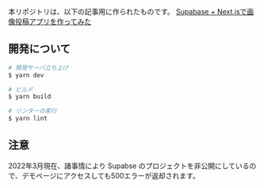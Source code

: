本リポジトリは、以下の記事用に作られたものです。
[Supabase + Next.jsで画像投稿アプリを作ってみた](https://www.to-r.net/media/supabase-next/)

## 開発について

```bash
# 開発サーバ立ち上げ
$ yarn dev

# ビルド
$ yarn build

# リンターの実行
$ yarn lint
```

## 注意
2022年3月現在、諸事情により Supabse のプロジェクトを非公開にしているので、デモページにアクセスしても500エラーが返却されます。
